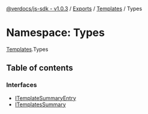 [@verdocs/js-sdk - v1.0.3](../README.md) / [Exports](../modules.md) / [Templates](Templates.md) / Types

# Namespace: Types

[Templates](Templates.md).Types

## Table of contents

### Interfaces

- [ITemplateSummaryEntry](../interfaces/Templates.Types.ITemplateSummaryEntry.md)
- [ITemplatesSummary](../interfaces/Templates.Types.ITemplatesSummary.md)
